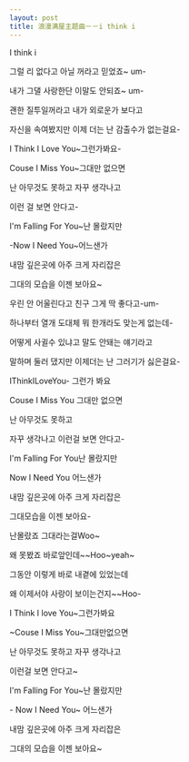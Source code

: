 ```yaml
---
layout: post
title: 浪漫满屋主题曲－－i think i
---
```


<p>I think i</p>



<p>그럴 리 없다고 아닐 꺼라고 믿었죠~ um-</p>



<p>내가 그댈 사랑한단 이말도 안되죠~ um-</p>



<p>괜한 질투일꺼라고 내가 외로운가 보다고</p>



<p>자신을 속여봤지만 이제 더는 난 감출수가 없는걸요-</p>



<p>I Think I Love You~그런가봐요- </p>



<p>Couse I Miss You~그대만 없으면</p>



<p>난 아무것도 못하고 자꾸 생각나고</p>



<p>이런 걸 보면 안다고-</p>



<p>I&#39;m Falling For You~난 몰랐지만</p>



<p>-Now I Need You~어느샌가</p>



<p>내맘 깊은곳에 아주 크게 자리잡은</p>



<p> 그대의 모습을 이젠 보아요~</p>



<p>우린 안 어울린다고 친구 그게 딱 좋다고-um-</p>



<p>하나부터 열개 도대체 뭐 한개라도 맞는게 없는데-</p>



<p>어떻게 사귈수 있냐고 말도 안돼는 얘기라고</p>



<p>말하며 둘러 댔지만 이제더는 난 그러기가 싫은걸요- </p>



<p>IThinkILoveYou- 그런가 봐요</p>



<p>Couse I Miss You 그대만 없으면</p>



<p>난 아무것도 못하고 </p>



<p>자꾸 생각나고 이런걸 보면 안다고-</p>



<p>I&#39;m Falling For You난 몰랐지만</p>



<p>Now I Need You 어느샌가</p>



<p>내맘 깊은곳에 아주 크게 자리잡은</p>



<p>그대모습을 이젠 보아요-</p>



<p>난몰랐죠 그대라는걸Woo~</p>



<p>왜 못봤죠 바로앞인데~~Hoo~yeah~</p>



<p>그동안 이렇게 바로 내곁에 있었는데</p>



<p>왜 이제서야 사랑이 보이는건지~~Hoo-</p>



<p>I Think I love You~그런가봐요</p>



<p>~Couse I Miss You~그대만없으면</p>



<p>난 아무것도 못하고 자꾸 생각나고</p>



<p>이런걸 보면 안다고~</p>



<p>I&#39;m Falling For You~난 몰랐지만</p>



<p>- Now I Need You~ 어느샌가</p>



<p>내맘 깊은곳에 아주 크게 자리잡은</p>



<p>그대의 모습을 이젠 보아요~</p>

